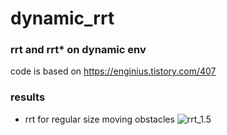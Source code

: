 # dynamic_rrt

### rrt and rrt* on dynamic env
code is based on https://enginius.tistory.com/407

### results
- rrt for regular size moving obstacles
  ![rrt_1.5](https://github.com/jeongeun980906/dynamic_rrt/blob/master/result/rrt_1.5.gif)